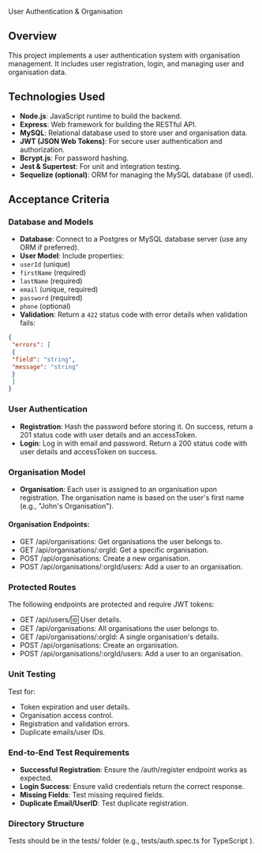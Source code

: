 User Authentication & Organisation
## Overview
This project implements a user authentication system with organisation management. It includes
user registration, login, and managing user and organisation data.
## Technologies Used
- **Node.js**: JavaScript runtime to build the backend.
- **Express**: Web framework for building the RESTful API.
- **MySQL**: Relational database used to store user and organisation data.
- **JWT (JSON Web Tokens)**: For secure user authentication and authorization.
- **Bcrypt.js**: For password hashing.
- **Jest & Supertest**: For unit and integration testing.
- **Sequelize (optional)**: ORM for managing the MySQL database (if used).
## Acceptance Criteria
### Database and Models
- **Database**: Connect to a Postgres or MySQL database server (use any ORM if preferred).
- **User Model**: Include properties:
 - `userId` (unique)
 - `firstName` (required)
 - `lastName` (required)
 - `email` (unique, required)
 - `password` (required)
 - `phone` (optional)
- **Validation**: Return a `422` status code with error details when validation fails:
```json
{
 "errors": [
 {
 "field": "string",
 "message": "string"
 }
 ]
}
```
### User Authentication
- **Registration**: Hash the password before storing it. On success, return a 201 status code with
user details and an accessToken.
- **Login**: Log in with email and password. Return a 200 status code with user details and
accessToken on success.
### Organisation Model
- **Organisation**: Each user is assigned to an organisation upon registration. The organisation
name is based on the user's first name (e.g., "John's Organisation").
#### Organisation Endpoints:
- GET /api/organisations: Get organisations the user belongs to.
- GET /api/organisations/:orgId: Get a specific organisation.
- POST /api/organisations: Create a new organisation.
- POST /api/organisations/:orgId/users: Add a user to an organisation.
### Protected Routes
The following endpoints are protected and require JWT tokens:
- GET /api/users/:id: User details.
- GET /api/organisations: All organisations the user belongs to.
- GET /api/organisations/:orgId: A single organisation's details.
- POST /api/organisations: Create an organisation.
- POST /api/organisations/:orgId/users: Add a user to an organisation.
### Unit Testing
Test for:
- Token expiration and user details.
- Organisation access control.
- Registration and validation errors.
- Duplicate emails/user IDs.
### End-to-End Test Requirements
- **Successful Registration**: Ensure the /auth/register endpoint works as expected.
- **Login Success**: Ensure valid credentials return the correct response.
- **Missing Fields**: Test missing required fields.
- **Duplicate Email/UserID**: Test duplicate registration.
### Directory Structure
Tests should be in the tests/ folder (e.g., tests/auth.spec.ts for TypeScript ).
